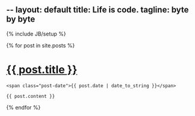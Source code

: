 --
layout: default
title: Life is code.
tagline: byte by byte
---
{% include JB/setup %}
    
<div class="posts">
  {% for post in site.posts %}
  <div class="post">
    <h1 class="post-title">
      <a href="{{ HOME_URL  }}/{{ post.url }}">
        {{ post.title }}
      </a>
    </h1>

    <span class="post-date">{{ post.date | date_to_string }}</span>

    {{ post.content }}
  </div>
  {% endfor %}
</div>
